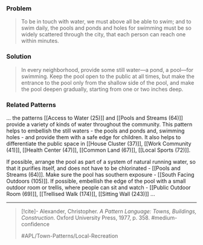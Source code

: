 ### Problem
>To be in touch with water, we must above all be able to swim; and to swim daily, the pools and ponds and holes for swimming must be so widely scattered through the city, that each person can reach one within minutes.

### Solution
>In every neighborhood, provide some still water—a pond, a pool—for swimming. Keep the pool open to the public at all times, but make the entrance to the pool only from the shallow side of the pool, and make the pool deepen gradually, starting from one or two inches deep.

### Related Patterns
... the patterns [[Access to Water (25)]] and [[Pools and Streams (64)]] provide a variety of kinds of water throughout the community. This pattern helps to embellish the still waters - the pools and ponds and, swimming holes - and provide them with a safe edge for children. It also helps to differentiate the public space in [[House Cluster (37)]], [[Work Community (41)]], [[Health Center (47)]], [[Common Land (67)]], [[Local Sports (72)]].

If possible, arrange the pool as part of a system of natural running water, so that it purifies itself, and does not have to be chlorinated - [[Pools and Streams (64)]]. Make sure the pool has southern exposure - [[South Facing Outdoors (105)]]. If possible, embellish the edge of the pool with a small outdoor room or trellis, where people can sit and watch - [[Public Outdoor Room (69)]], [[Trellised Walk (174)]], [[Sitting Wall (243)]] ...

---

> [!cite]- Alexander, Christopher. _A Pattern Language: Towns, Buildings, Construction_. Oxford University Press, 1977, p. 358.
> #medium-confidence
>
> #APL/Town-Patterns/Local-Recreation
